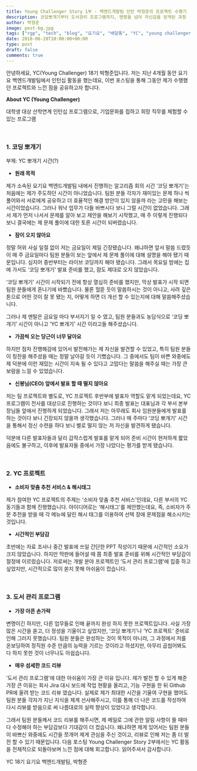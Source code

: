 ```yaml
---
title: Young Challenger Story 1부 - 백엔드개발팀 인턴 박형준의 프로젝트 수행기
description: 코딩뽀개기부터 도서관리 프로그램까지, 멘붕을 넘어 자신감을 얻게된 과정
author: 박형준
image: post-bg.jpg
tags: ["rgp", "tech", "blog", "요기요", "배달통", "YC", "young challenger", "백엔드개발팀", "인턴", "인턴십", "스타트업"]
date: 2018-06-28T10:00:00+00:00
type: post
draft: false
comments: true
---
```


안녕하세요, YC(Young Challenger) 18기 박형준입니다. 저는 지난 4개월 동안 요기요 백엔드개발팀에서 인턴십 활동을 했는데요, 이번 포스팅을 통해 그동안 제가 수행했던 프로젝트와 느낀 점을 공유하고자 합니다.

**About YC (Young Challenger)**

대학생 대상 산학연계 인턴십 프로그램으로, 기업문화를 접하고 희망 직무를 체험할 수 있는 프로그램

<br>

### 1. 코딩 뽀개기

부제: YC 뽀개기 시간(?)


* **원래 목적**

 제가 소속된 요기요 백엔드개발팀 내에서 진행하는 알고리즘 회의 시간 ‘코딩 뽀개기'는 처음에는 제가 주도하던 시간이 아니었습니다. 팀원 분들 각자가 재미있는 문제 하나 씩 풀어와서 서로에게 공유하고 더 효율적인 해결 방안이 있지 않을까 라는 고민을 해보는 시간이었습니다. 그러나 워낙 업무가 다들 바쁘시다 보니 그럴 시간이 없었습니다. 그래서 제가 먼저 나서서 문제를 알아 보고 제안을 해보기 시작했고, 매 주 이렇게 진행되다 보니 결국에는 제 문제 풀이에 대한 토론 시간이 되버렸습니다.


* **잠이 오지 않아요**

 정말 허위 사실 일절 없이 저는 금요일이 제일 긴장됐습니다. 왜냐하면 앞서 말씀 드렸듯이 매 주 금요일마다 팀원 분들이 보는 앞에서 제 문제 풀이에 대해 설명을 해야 됐기 때문입니다. 심지어 중반부터는 라이브 코딩까지 해야 됐습니다. 그래서 목요일 밤에는 집에 가서도 ‘코딩 뽀개기' 발표 준비를 했고, 잠도 제대로 오지 않았습니다.

 ‘코딩 뽀개기' 시간이 시작되기 전에 항상 열심히 준비를 했지만, 막상 발표가 시작 되면 팀원 분들에게 혼나기에 바빴습니다. 물론 헐뜯 듯이 말씀하시는 것이 아니고, 사려 깊은 톤으로 어떤 것이 잘 못 됐는 지, 어떻게 하면 더 개선 할 수 있는지에 대해 말씀해주셨습니다.

 그러나 제 멘탈은 금요일 마다 부서지기 일 수 였고, 팀원 분들과도 농담식으로 ‘코딩 뽀개기’ 시간이 아니고 ‘YC 뽀개기' 시간 이라고들 해주셨습니다.

* **가끔씩 오는 당근이 너무 달아요**

 하지만 점차 진행해감에 있어서 발전해가는 제 자신을 발견할 수 있었고, 특히 팀원 분들이 칭찬을 해주셨을 때는 정말 날아갈 듯이 기뻤습니다. 그 중에서도 팀이 바쁜 와중에도 제 덕분에 이런 재밌는 시간이 지속 될 수 있다고 고맙다는 말씀을 해주실 때는 가장 큰 보람을 느낄 수 있었습니다.

* **신봉님(CEO) 앞에서 발표 할 때 떨지 않아요**

 저는 팀 프로젝트와 별도로, YC 프로젝트 후반부에 발표자 역할도 맡게 되었는데요, YC 프로그램이 전사를 대상으로 진행하는 것이다 보니 최종 발표는 대표님과 각 부서 본부장님들 앞에서 진행하게 되었습니다. 그래서 저는 아무래도 회사 임원분들에게 발표를 하는 것이다 보니 긴장되지 않을까 생각했습니다. 그러나 매 주마다 ‘코딩 뽀개기' 시간을 통해서 정신 수련을 하다 보니 별로 떨지 않는 저 자신을 발견하게 됐습니다.

 덕분에 다른 발표자들과 달리 갑작스럽게 발표를 맡게 되어 준비 시간이 현저하게 짧았음에도 불구하고, 이후에 발표자들 중에서 가장 나았다는 평가를 받게 됐습니다.

<br>

### 2. YC 프로젝트

* **소비자 맞춤 추천 서비스 & 해시태그**

제가 참여한 YC 프로젝트의 주제는 ‘소비자 맞춤 추천 서비스'인데요, 다른 부서의 YC 동기들과 함께 진행했습니다. 아이디어로는 ‘해시태그'를 제안했는데요, 즉, 소비자가 주문 추천을 받을 때 각 메뉴에 달린 해시 태그를 이용하여 선택 장애 문제점을 해소시키는 것입니다.

* **시간적인 부담감**

초반에는 자료 조사나 중간 발표에 쓰일 간단한 PPT 작성이기 때문에 시간적인 소요가 크지 않았습니다. 하지만 막판에 들어설 때 쯤 최종 발표 준비를 위해 시간적인 부담감이 절정에 이르렀습니다. 저로써는 개발 분야 프로젝트인 ‘도서 관리 프로그램'에 집중 하고 싶었지만, 시간적으로 많이 쏟지 못해 아쉬움이 컸습니다.


<br>

### 3. 도서 관리 프로그램

* **가장 아픈 손가락**

 변명이긴 하지만, 다른 업무들로 인해 끝까지 완성 하지 못한 프로젝트입니다. 사실 가장 많은 시간을 쏟고, 더 정성을 기울이고 싶었지만, ‘코딩 뽀개기'나 ‘YC 프로젝트' 준비로 인해 그러지 못했습니다. 팀원 분들은 완성하는 것이 목적이 아니라, 그 과정에서 저를 온보딩하여 정직원 수준 만큼의 능력을 기르는 것이라고 하셨지만, 아무리 곱씹어봐도 다 하지 못한 것이 너무나도 아쉽습니다.

* **매우 섬세한 코드 리뷰**

 ‘도서 관리 프로그램'에 대한 아쉬움이 가장 큰 이유 입니다. 제가 발전 할 수 있게 해준 가장 큰 이유는 회사 Jira 대시 보드에 작업 현황을 올리고, 기능 구현을 한 뒤 Github PR에 올려 받는 코드 리뷰 였습니다. 실제로 제가 최대한 시간을 기울여 구현을 했어도 팀원 분들 각자가 지닌 지식을 제게 선사해주시고, 이를 통해 더 나은 코드를 작성하여 다시 리뷰를 받음으로 써 나름대로의 실력 향상이 있었다고 생각합니다.
 
 그래서 팀원 분들께서 코드 리뷰를 해주시면, 제 메일로 그에 관한 알림 사항이 뜰 때마다 수정해야 하는 부담감보다 기대감이 더 컸습니다. 왜냐하면 제게 있어서는 팀원 분들이 바쁘신 와중에도 시간을 쪼개어 제게 관심을 주신 것이고, 리뷰로 인해 저는 좀 더 발전 할 수 있기 때문입니다.
 다음 포스팅 Young Challenger Story 2부에서는 YC 활동을 전체적으로 되돌아보며 느낀 점에 대해 회고합니다. 읽어주셔서 감사합니다.


 YC 18기 요기요 백엔드개발팀, 박형준
